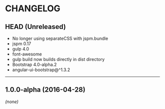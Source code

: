 CHANGELOG
=========

## HEAD (Unreleased)
* No longer using separateCSS with jspm.bundle
* jspm 0.17
* gulp 4.0
* font-awesome
* gulp build now builds directly in dist directory
* Bootstrap 4.0-alpha.2
* angular-ui-bootstrap@^1.3.2

--------------------

## 1.0.0-alpha (2016-04-28)
_(none)_

